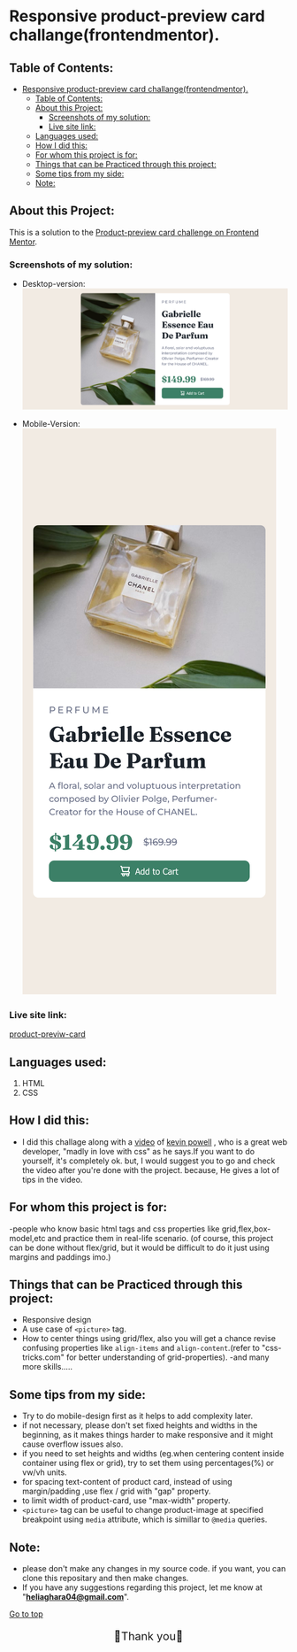 # Responsive product-preview card challange(frontendmentor).
<a id="top"></a>
## Table of Contents:
- [Responsive product-preview card challange(frontendmentor).](#responsive-product-preview-card-challangefrontendmentor)
  - [Table of Contents:](#table-of-contents)
  - [About this Project:](#about-this-project)
    - [Screenshots of my solution:](#screenshots-of-my-solution)
    - [Live site link:](#live-site-link)
  - [Languages used:](#languages-used)
  - [How I did this:](#how-i-did-this)
  - [For whom this project is for:](#for-whom-this-project-is-for)
  - [Things that can be Practiced through this project:](#things-that-can-be-practiced-through-this-project)
  - [Some tips from my side:](#some-tips-from-my-side)
  - [Note:](#note)


## About this Project:
This is a solution to the [Product-preview card  challenge on Frontend Mentor](https://www.frontendmentor.io/challenges/product-preview-card-component-GO7UmttRfa).

### Screenshots of my solution:

- Desktop-version:
  ![Desktop-Version](/solution_images/solution-desktop.png)

- Mobile-Version:
  ![Mobile-Version](/solution_images/solution-mobile.png)

### Live site link:

[product-previw-card](https://product-preview12.netlify.app/)

## Languages used:
1. HTML
2. CSS

## How I did this:
 - I did this challage along with a [video](https://youtube.com/watch?v=B2WL6KkqhLQ&si=EnSIkaIECMiOmarE) of [kevin powell](https://www.youtube.com/@KevinPowell) , who is a great web developer, "madly in love with css" as he says.If you want to do yourself, it's completely ok. but, I would suggest you to go and check the video after you're done with the project. because, He gives a lot of tips in the video.

## For whom this project is for:
-people who know basic html tags and css properties like grid,flex,box-model,etc and practice them in real-life scenario. (of course, this project can be done without flex/grid, but it would be difficult to do it just using margins and paddings imo.) 
<a id="practiced-skills"></a>
## Things that can be Practiced through this project:
- Responsive design
- A use case of `<picture>` tag.
- How to center things using grid/flex, also you will get a chance revise confusing properties like `align-items` and `align-content`.(refer to "css-tricks.com" for better understanding of grid-properties).
-and many more skills.....

## Some tips from my side:
- Try to do mobile-design first as it helps to add complexity later.
- if not necessary, please don't set fixed heights and widths in the beginning, as it makes things harder to make responsive and it might cause overflow issues also.
- if you need to set heights and widths (eg.when centering content inside container using flex or grid), try to set them using percentages(%) or vw/vh units.
- for spacing text-content of product card, instead of using margin/padding ,use flex / grid with "gap" property.
- to limit width of product-card, use "max-width"
property.
- `<picture>` tag can be useful to change product-image at specified breakpoint using `media` attribute, which is simillar to `@media` queries.

## Note:

-  please don't make any changes in my source code. if you want, you can clone this repositary and then make changes.
- If you have any suggestions regarding this project, let me know at "**heliaghara04@gmail.com**".

[Go to top](#responsive-product-preview-card-challangefrontendmentor)

<p style="text-align:center; font-size:20px">🙏Thank you🙏</p>





